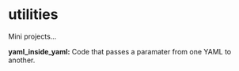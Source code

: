 # utilities
Mini projects...

**yaml_inside_yaml:** Code that passes a paramater from one YAML to another.
